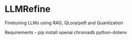 # LLMRefine
Finetuning LLMs using RAG, QLora/peft and Quantization


Requirements - pip install openai chromadb python-dotenv
